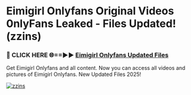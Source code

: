 # Eimigirl Onlyfans Original Videos 0nlyFans Leaked - Files Updated! (zzins)

<h3>🔴 CLICK HERE 🌐==►► <a href="https://tinyurl.com/2m67pmp6" rel="nofollow">Eimigirl Onlyfans Updated Files</a></h3>

Get Eimigirl Onlyfans and all content. Now you can access all videos and pictures of Eimigirl Onlyfans. New Updated Files 2025!

[![zzins](https://i.imgur.com/H4QAA4z.gif)](https://tinyurl.com/2m67pmp6)